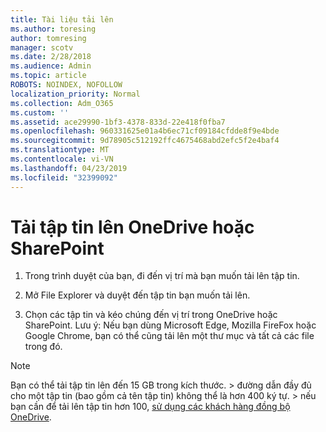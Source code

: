 ```yaml
---
title: Tài liệu tải lên
ms.author: toresing
author: tomresing
manager: scotv
ms.date: 2/28/2018
ms.audience: Admin
ms.topic: article
ROBOTS: NOINDEX, NOFOLLOW
localization_priority: Normal
ms.collection: Adm_O365
ms.custom: ''
ms.assetid: ace29990-1bf3-4378-833d-22e418f0fba7
ms.openlocfilehash: 960331625e01a4b6ec71cf09184cfdde8f9e4bde
ms.sourcegitcommit: 9d78905c512192ffc4675468abd2efc5f2e4baf4
ms.translationtype: MT
ms.contentlocale: vi-VN
ms.lasthandoff: 04/23/2019
ms.locfileid: "32399092"
---
```

# <a name="upload-files-to-onedrive-or-sharepoint"></a>Tải tập tin lên OneDrive hoặc SharePoint

1. Trong trình duyệt của bạn, đi đến vị trí mà bạn muốn tải lên tập tin.
    
2. Mở File Explorer và duyệt đến tập tin bạn muốn tải lên.
    
3. Chọn các tập tin và kéo chúng đến vị trí trong OneDrive hoặc SharePoint. Lưu ý: Nếu bạn dùng Microsoft Edge, Mozilla FireFox hoặc Google Chrome, bạn có thể cũng tải lên một thư mục và tất cả các file trong đó.
    
> [!NOTE]
>  Bạn có thể tải tập tin lên đến 15 GB trong kích thước. > đường dẫn đầy đủ cho một tập tin (bao gồm cả tên tập tin) không thể là hơn 400 ký tự. > nếu bạn cần để tải lên tập tin hơn 100, [sử dụng các khách hàng đồng bộ OneDrive](https://go.microsoft.com/fwlink/?linkid=866427). 
  

